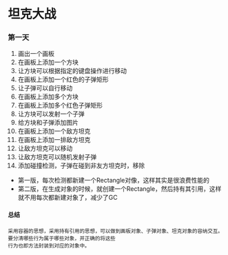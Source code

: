 # 坦克大战
### 第一天
1. 画出一个画板
2. 在画板上添加一个方块
3. 让方块可以根据指定的键盘操作进行移动
4. 在画板上添加一个红色的子弹矩形
5. 让子弹可以自行移动
6. 在画板上添加多个方块
7. 在画板上添加多个红色子弹矩形
8. 让方块可以发射一个子弹
9. 给方块和子弹添加图片
10. 在画板上添加一个敌方坦克
11. 在画板上添加一排敌方坦克
12. 让敌方坦克可以移动
13. 让敌方坦克可以随机发射子弹
14. 添加碰撞检测，子弹在碰到非友方坦克时，移除
- 第一版，每次检测都新建一个Rectangle对像，这样其实是很浪费性能的
- 第二版，在生成对象的时候，就创建一个Rectangle，然后持有其引用，这样就不用每次都新建对象了，减少了GC
#### 总结
    采用容器的思想，采用持有引用的思想，可以做到画板对象、子弹对象、坦克对象的容纳交互。要分清哪些行为属于哪些对象，并正确的将这些
    行为也即方法封装到对应的对象中。